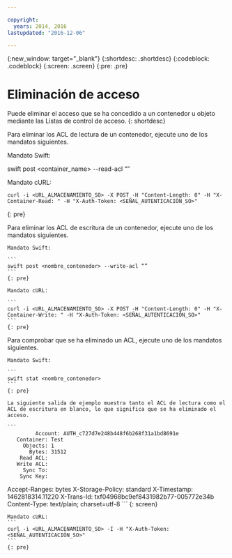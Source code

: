 ```yaml
---

copyright:
  years: 2014, 2016
lastupdated: "2016-12-06"

---
```

{:new_window: target="_blank"}
{:shortdesc: .shortdesc}
{:codeblock: .codeblock}
{:screen: .screen}
{:pre: .pre}


# Eliminación de acceso

Puede eliminar el acceso que se ha concedido a un contenedor u objeto mediante las Listas de control de acceso.
{: shortdesc}

Para eliminar los ACL de lectura de un contenedor, ejecute uno de los mandatos siguientes.

Mandato Swift:

  <codeblock>swift post <container_name> --read-acl “”</codeblock>

Mandato cURL:

```
curl -i <URL_ALMACENAMIENTO_SO> -X POST -H "Content-Length: 0" -H "X-Container-Read: " -H "X-Auth-Token: <SEÑAL_AUTENTICACIÓN_SO>"
```
{: pre}

Para eliminar los ACL de escritura de un contenedor, ejecute uno de los mandatos siguientes.

    Mandato Swift:

    ```
    swift post <nombre_contenedor> --write-acl “”
    ```
    {: pre}

    Mandato cURL:

    ```
    curl -i <URL_ALMACENAMIENTO_SO> -X POST -H "Content-Length: 0" -H "X-Container-Write: " -H "X-Auth-Token: <SEÑAL_AUTENTICACIÓN_SO>"
    ```
    {: pre}

Para comprobar que se ha eliminado un ACL, ejecute uno de los mandatos siguientes.

    Mandato Swift:

    ```
    swift stat <nombre_contenedor>
    ```
    {: pre}

    La siguiente salida de ejemplo muestra tanto el ACL de lectura como el ACL de escritura en blanco, lo que significa que se ha eliminado el acceso.

    ```
             Account: AUTH_c727d7e248b448f6b268f31a1bd8691e
       Container: Test
         Objects: 1
           Bytes: 31512
        Read ACL:
       Write ACL:
         Sync To:
        Sync Key:
   Accept-Ranges: bytes
X-Storage-Policy: standard
     X-Timestamp: 1462818314.11220
      X-Trans-Id: txf04968bc9ef8431982b77-005772e34b
    Content-Type: text/plain; charset=utf-8
    ```
    {: screen}

    Mandato cURL:
    ```
    curl -i <URL_ALMACENAMIENTO_SO> -I -H "X-Auth-Token: <SEÑAL_AUTENTICACIÓN_SO>"
    ```
    {: pre}
